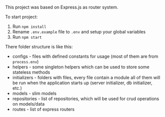 This project was based on Express.js as router system.

To start project:

1. Run ```npm install```
2. Rename ```.env.example``` file to ```.env``` and setup your global variables
3. Run ```npm start```

There folder structure is like this:
- configs - files with defined constants for usage (most of them are from `process.env`)
- helpers - some singleton helpers which can be used to store some stateless methods
- initializers - folders with files, every file contain a module all of them will be run when the application starts up (server initializer, db initializer, etc.)
- models - slim models
- repositories - list of repositories, which will be used for crud operations on models/data
- routes - list of express routers